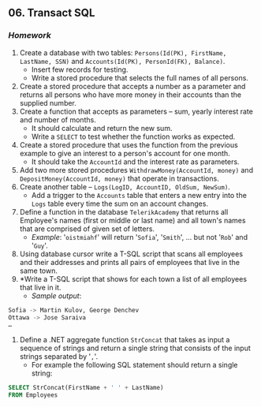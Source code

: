 ## 06. Transact SQL
### _Homework_

1.	Create a database with two tables: `Persons(Id(PK), FirstName, LastName, SSN)` and `Accounts(Id(PK), PersonId(FK), Balance)`.
	*	Insert few records for testing.
	*	Write a stored procedure that selects the full names of all persons.
1.	Create a stored procedure that accepts a number as a parameter and returns all persons who have more money in their accounts than the supplied number.
1.	Create a function that accepts as parameters – sum, yearly interest rate and number of months.
	*	It should calculate and return the new sum.
	*	Write a `SELECT` to test whether the function works as expected.
1.	Create a stored procedure that uses the function from the previous example to give an interest to a person's account for one month.
	*	It should take the `AccountId` and the interest rate as parameters.
1.	Add two more stored procedures `WithdrawMoney(AccountId, money)` and `DepositMoney(AccountId, money)` that operate in transactions.
1.	Create another table – `Logs(LogID, AccountID, OldSum, NewSum)`.
	*	Add a trigger to the `Accounts` table that enters a new entry into the `Logs` table every time the sum on an account changes.
1.	Define a function in the database `TelerikAcademy` that returns all Employee's names (first or middle or last name) and all town's names that are comprised of given set of letters.
	*	_Example_: '`oistmiahf`' will return '`Sofia`', '`Smith`', … but not '`Rob`' and '`Guy`'.
1.	Using database cursor write a T-SQL script that scans all employees and their addresses and prints all pairs of employees that live in the same town.
1.	*Write a T-SQL script that shows for each town a list of all employees that live in it.
	*	_Sample output_:
```sql
Sofia -> Martin Kulov, George Denchev
Ottawa -> Jose Saraiva
…
```

1.	Define a .NET aggregate function `StrConcat` that takes as input a sequence of strings and return a single string that consists of the input strings separated by '`,`'.
	*	For example the following SQL statement should return a single string:

```sql
SELECT StrConcat(FirstName + ' ' + LastName)
FROM Employees
```
